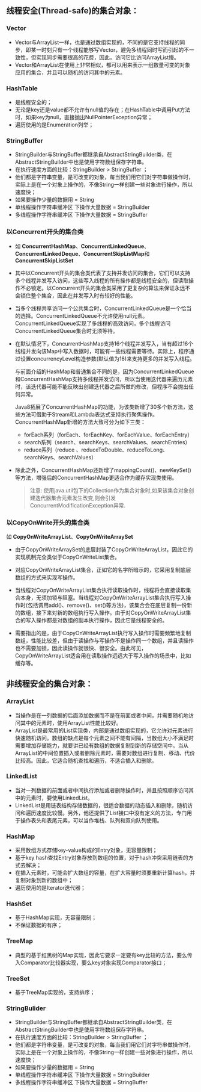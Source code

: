 ## **线程安全(Thread-safe)的集合对象：**

### Vector 

- Vector与ArrayList一样，也是通过数组实现的，不同的是它支持线程的同步，即某一时刻只有一个线程能够写Vector，避免多线程同时写而引起的不一致性，但实现同步需要很高的花费，因此，访问它比访问ArrayList慢。 
- Vector和ArrayList在使用上非常相似，都可以用来表示一组数量可变的对象应用的集合，并且可以随机的访问其中的元素。

### HashTable

- 是线程安全的； 
- 无论是key还是value都不允许有null值的存在；在HashTable中调用Put方法时，如果key为null，直接抛出NullPointerException异常； 
- 遍历使用的是Enumeration列举；

### StringBuffer

- StringBuilder与StringBuffer都继承自AbstractStringBuilder类，在AbstractStringBuilder中也是使用字符数组保存字符串。
- 在执行速度方面的比较：StringBuilder > StringBuffer ； 
- 他们都是字符串变量，是可改变的对象，每当我们用它们对字符串做操作时，实际上是在一个对象上操作的，不像String一样创建一些对象进行操作，所以速度快；
- 如果要操作少量的数据用 = String 
- 单线程操作字符串缓冲区 下操作大量数据 = StringBuilder 
- 多线程操作字符串缓冲区 下操作大量数据 = StringBuffer

### 以Concurrent开头的集合类

- 如 **ConcurrentHashMap**、**ConcurrentLinkedQueue**、**ConcurrentLinkedDeque**、**ConcurrentSkipListMap**和**ConcurrentSkipListSet** 

- 其中以Concurrent开头的集合类代表了支持并发访问的集合，它们可以支持多个线程并发写入访问，这些写入线程的所有操作都是线程安全的，但读取操作不必锁定。以Concurrent开头的集合类采用了更复杂的算法来保证永远不会锁住整个集合，因此在并发写入时有较好的性能。

- 当多个线程共享访问一个公共集合时，ConcurrentLinkedQueue是一个恰当的选择。ConcurrentLinkedQueue不允许使用null元素。ConcurrentLinkedQueue实现了多线程的高效访问，多个线程访问ConcurrentLinkedQueue集合时无须等待。

- 在默认情况下，ConcurrentHashMap支持16个线程并发写入，当有超过16个线程并发向该Map中写入数据时，可能有一些线程需要等待。实际上，程序通过设置concurrencyLevel构造参数(默认值为16)来支持更多的并发写入线程。

  与前面介绍的HashMap和普通集合不同的是，因为ConcurrentLinkedQueue和ConcurrentHashMap支持多线程并发访问，所以当使用迭代器来遍历元素时，该迭代器可能不能反映出创建迭代器之后所做的修改，但程序不会抛出任何异常。

  Java8拓展了ConcurrentHashMap的功能，为该类新增了30多个新方法，这些方法可借助于Stream和Lambda表达式支持执行聚焦操作。ConcurrentHashMap新增的方法大致可分为如下三类：

  - forEach系列（forEach、forEachKey、forEachValue、forEachEntry）
  - search系列（search、searchKeys、searchValues、searchEntries）
  - reduce系列（reduce 、reduceToDouble、reduceToLong、searchKeys、searchValues）

- 除此之外，ConcurrentHashMap还新增了mappingCount()、newKeySet()等方法，增强后的ConcurrentHashMap更适合作为缓存实现类使用。

  >注意:
  >使用java.util包下的Collection作为集合对象时,如果该集合对象创建迭代器集合元素发生改变,则会引发ConcurrentModificationException异常.

### 以CopyOnWrite开头的集合类

如 **CopyOnWriteArrayList**、**CopyOnWriteArraySet**

- 由于CopyOnWriteArraySet的底层封装了CopyOnWriteArrayList，因此它的实现机制完全类似于CopyOnWriteList集合。

- 对应CopyOnWriteArrayList集合，正如它的名字所暗示的，它采用复制底层数组的方式来实现写操作。

- 当线程对CopyOnWriteArrayList集合执行读取操作时，线程将会直接读取集合本身，无须加锁与阻塞。当线程对CopyOnWriteArrayList集合执行写入操作时(包括调用add()、remove()、set()等方法)，该集合会在底层复制一份新的数组，接下来对新的数组执行写入操作。由于对CopyOnWriteArrayList集合的写入操作都是对数组的副本执行操作，因此它是线程安全的。

- 需要指出的是，由于CopyOnWriteArrayList执行写入操作时需要频繁地复制数组，性能比较差，但由于读操作与写操作不是操作同一个数组，并且读操作也不需要加锁，因此读操作就很快、很安全。由此可见，CopyOnWriteArrayList适合用在读取操作远远大于写入操作的场景中，比如缓存等。

## **非线程安全的集合对象：**

### ArrayList 

-  当操作是在一列数据的后面添加数据而不是在前面或者中间，并需要随机地访问其中的元素时，使用ArrayList性能比较好。 
-  ArrayList是最常用的List实现类，内部是通过数组实现的，它允许对元素进行快速随机访问。数组的缺点是每个元素之间不能有间隔，当数组大小不满足时需要增加存储能力，就要讲已经有数组的数据复制到新的存储空间中。当从ArrayList的中间位置插入或者删除元素时，需要对数组进行复制、移动、代价比较高。因此，它适合随机查找和遍历，不适合插入和删除。

### LinkedList

- 当对一列数据的前面或者中间执行添加或者删除操作时，并且按照顺序访问其中的元素时，要使用LinkedList。 
- LinkedList是用链表结构存储数据的，很适合数据的动态插入和删除，随机访问和遍历速度比较慢。另外，他还提供了List接口中没有定义的方法，专门用于操作表头和表尾元素，可以当作堆栈、队列和双向队列使用。

### HashMap

- 采用数组方式存储key-value构成的Entry对象，无容量限制； 
- 基于key hash查找Entry对象存放到数组的位置，对于hash冲突采用链表的方式去解决； 
- 在插入元素时，可能会扩大数组的容量，在扩大容量时须要重新计算hash，并复制对象到新的数组中； 
- 遍历使用的是Iterator迭代器；

### HashSet

- 基于HashMap实现，无容量限制； 
- 不保证数据的有序；

### TreeMap

-  典型的基于红黑树的Map实现，因此它要求一定要有key比较的方法，要么传入Comparator比较器实现，要么key对象实现Comparator接口； 

### TreeSet

- 基于TreeMap实现的，支持排序； 

### StringBulider

- StringBuilder与StringBuffer都继承自AbstractStringBuilder类，在AbstractStringBuilder中也是使用字符数组保存字符串。
- 在执行速度方面的比较：StringBuilder > StringBuffer ； 
- 他们都是字符串变量，是可改变的对象，每当我们用它们对字符串做操作时，实际上是在一个对象上操作的，不像String一样创建一些对象进行操作，所以速度快； 
- 如果要操作少量的数据用 = String 
- 单线程操作字符串缓冲区 下操作大量数据 = StringBuilder 
- 多线程操作字符串缓冲区 下操作大量数据 = StringBuffer


